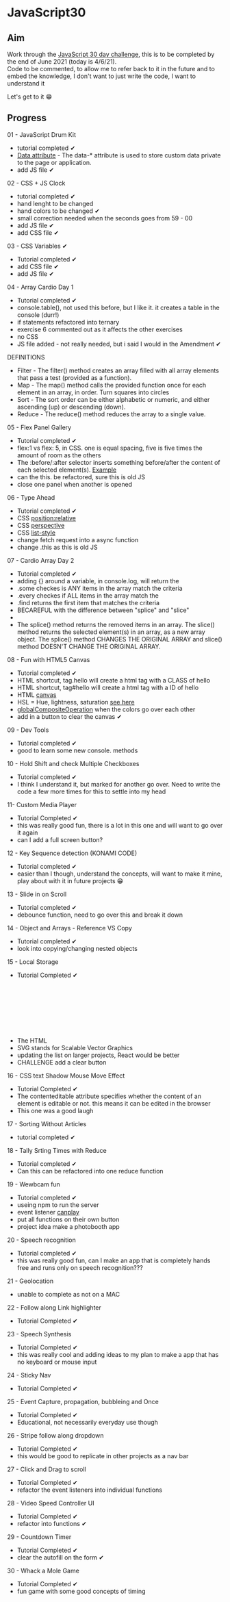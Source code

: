 # JavaScript30  

## Aim  
Work through the [JavaScript 30 day challenge](https://javascript30.com/), this is to be completed by the end of June 2021 (today is 4/6/21).  
Code to be commented, to allow me to refer back to it in the future and to embed the knowledge, I don't want to just write the code, I want to understand it  

Let's get to it 😁  

## Progress  

01 - JavaScript Drum Kit   

- tutorial completed ✔
- [Data attribute](https://www.w3schools.com/tags/att_data-.asp) - The data-* attribute is used to store custom data private to the page or application. 
- add JS file ✔


02 - CSS + JS Clock   

- tutorial completed ✔
- hand lenght to be changed
- hand colors to be changed ✔  
- small correction needed when the seconds goes from 59 - 00
- add JS file ✔
- add CSS file ✔

03 - CSS Variables ✔  

- Tutorial completed ✔  
- add CSS file ✔
- add JS file ✔  

04 - Array Cardio Day 1  

- Tutorial completed ✔
- console.table(), not used this before, but I like it. it creates a table in the console (durr!)
- if statements refactored into ternary
- exercise 6 commented out as it affects the other exercises
- no CSS
- JS file added - not really needed, but i said I would in the Amendment ✔  

DEFINITIONS  

- Filter - The filter() method creates an array filled with all array elements that pass a test (provided as a function).
- Map - The map() method calls the provided function once for each element in an array, in order. Turn squares into circles
- Sort - The sort order can be either alphabetic or numeric, and either ascending (up) or descending (down).
- Reduce - The reduce() method reduces the array to a single value.

05 - Flex Panel Gallery

- Tutorial completed ✔  
- flex:1 vs flex: 5, in CSS. one is equal spacing, five is five times the amount of room as the others  
- The :before/:after selector inserts something before/after the content of each selected element(s). [Example](https://www.w3schools.com/cssref/sel_before.asp)  
- can the this. be refactored, sure this is old JS  
- close one panel when another is opened  

06 - Type Ahead  

- Tutorial completed ✔  
- CSS [position:relative](https://www.w3schools.com/css/css_positioning.asp)
- CSS [perspective](https://www.w3schools.com/cssref/css3_pr_perspective.asp)
- CSS [list-style](https://www.w3schools.com/cssref/pr_list-style.asp)
- change fetch request into a async function
- change .this as this is old JS

07 - Cardio Array Day 2

- Tutorial completed ✔
- adding {} around a variable, in console.log, will return the 
- .some checkes is ANY items in the array match the criteria
- .every checkes if ALL items in the array match the 
- .find returns the first item that matches the criteria
- BECAREFUL with the difference between "splice" and "slice"
- 
- The splice() method returns the removed items in an array. The slice() method returns the selected element(s) in an array, as a new array object. The splice() method CHANGES THE ORIGINAL ARRAY and slice() method DOESN'T CHANGE THE ORIGINAL ARRAY.

08 - Fun with HTML5 Canvas

- Tutorial completed ✔
- HTML shortcut, tag.hello will create a html tag with a CLASS of hello
- HTML shortcut, tag#hello will create a html tag with a ID of hello
- HTML [canvas](https://www.w3schools.com/tags/ref_canvas.asp)
- HSL = Hue, lightness, saturation [see here](https://mothereffinghsl.com/)
- [globalCompositeOperation](https://developer.mozilla.org/en-US/docs/Web/API/CanvasRenderingContext2D/globalCompositeOperation) when the colors go over each other
- add in a button to clear the canvas ✔

09 - Dev Tools

- Tutorial completed ✔
- good to learn some new console. methods

10 - Hold Shift and check Multiple Checkboxes

- Tutorial completed ✔
- I think I understand it, but marked for another go over. Need to write the code a few more times for this to settle into my head

11- Custom Media Player

- Tutorial Completed ✔
- this was really good fun, there is a lot in this one and will want to go over it again
- can I add a full screen button?

12 - Key Sequence detection (KONAMI CODE)

- Tutorial completed ✔
- easier than I though, understand the concepts, will want to make it mine, play about with it in future projects 😁

13 - Slide in on Scroll

- Tutorial completed ✔
- debounce function, need to go over this and break it down

14 - Object and Arrays - Reference VS Copy

- Tutorial completed ✔
- look into copying/changing nested objects

15 - Local Storage

- Tutorial Completed ✔
- The HTML <svg> element is a container for SVG graphics
- SVG stands for Scalable Vector Graphics
- updating the list on larger projects, React would be better
- CHALLENGE add a clear button 

16 - CSS text Shadow Mouse Move Effect

- Tutorial Completed ✔
- The contenteditable attribute specifies whether the content of an element is editable or not. this means it can be edited in the browser
- This one was a good laugh

17 - Sorting Without Articles

- tutorial completed ✔

18 - Tally Srting Times with Reduce

- Tutorial completed ✔
- Can this can be refactored into one reduce function

19 - Wewbcam fun

- Tutorial completed ✔
- useing npm to run the server
- event listener [canplay](https://www.w3schools.com/tags/av_event_canplay.asp)
- put all functions on their own button
- project idea make a photobooth app

20 - Speech recognition

- Tutorial completed ✔
- this was really good fun, can I make an app that is completely hands free and runs only on speech recognition???

21 - Geolocation

- unable to complete as not on a MAC

22 - Follow along Link highlighter

- Tutorial Completed ✔

23 - Speech Synthesis

- Tutorial Completed ✔
- this was really cool and adding ideas to my plan to make a app that has no keyboard or mouse input

24 - Sticky Nav

- Tutorial Completed ✔

25 - Event Capture, propagation, bubbleing and Once

- Tutorial Completed ✔
- Educational, not necessarily everyday use though

26 - Stripe follow along dropdown

- Tutorial Completed ✔
- this would be good to replicate in other projects as a nav bar

27 - Click and Drag to scroll

- Tutorial Completed ✔
- refactor the event listeners into individual functions

28 - Video Speed Controller UI

- Tutorial Completed ✔
- refactor into functions ✔

29 - Countdown Timer

- Tutorial Completed ✔
- clear the autofill on the form ✔

30 - Whack a Mole Game

- Tutorial Completed ✔
- fun game with some good concepts of timing
